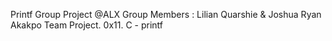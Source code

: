Printf Group Project @ALX
Group Members : Lilian Quarshie & Joshua Ryan Akakpo
Team Project.
0x11. C - printf
